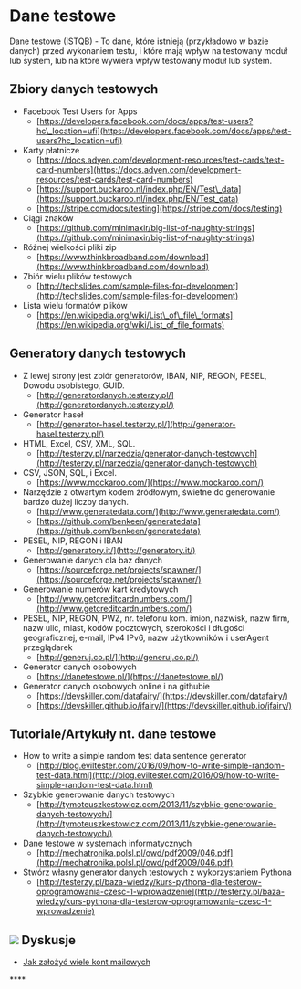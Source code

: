 # Dane testowe

Dane testowe \(ISTQB\) - To dane, które istnieją \(przykładowo w bazie danych\) przed wykonaniem testu, i które mają wpływ na testowany moduł lub system, lub na które wywiera wpływ testowany moduł lub system.

## Zbiory danych testowych

* Facebook Test Users for Apps
  * [https://developers.facebook.com/docs/apps/test-users?hc\_location=ufi](https://developers.facebook.com/docs/apps/test-users?hc_location=ufi)
* Karty płatnicze
  * [https://docs.adyen.com/development-resources/test-cards/test-card-numbers](https://docs.adyen.com/development-resources/test-cards/test-card-numbers)
  * [https://support.buckaroo.nl/index.php/EN/Test\_data](https://support.buckaroo.nl/index.php/EN/Test_data)
  * [https://stripe.com/docs/testing](https://stripe.com/docs/testing)
* Ciągi znaków
  * [https://github.com/minimaxir/big-list-of-naughty-strings](https://github.com/minimaxir/big-list-of-naughty-strings)
* Różnej wielkości pliki zip
  * [https://www.thinkbroadband.com/download](https://www.thinkbroadband.com/download)
* Zbiór wielu plików testowych
  * [http://techslides.com/sample-files-for-development](http://techslides.com/sample-files-for-development)
* Lista wielu formatów plików
  * [https://en.wikipedia.org/wiki/List\_of\_file\_formats](https://en.wikipedia.org/wiki/List_of_file_formats)

## Generatory danych testowych

* Z lewej strony jest zbiór generatorów, IBAN, NIP, REGON, PESEL, Dowodu osobistego, GUID.
  * [http://generatordanych.testerzy.pl/](http://generatordanych.testerzy.pl/)
* Generator haseł
  * [http://generator-hasel.testerzy.pl/](http://generator-hasel.testerzy.pl/)
* HTML, Excel, CSV, XML, SQL.
  * [http://testerzy.pl/narzedzia/generator-danych-testowych](http://testerzy.pl/narzedzia/generator-danych-testowych)
* CSV, JSON, SQL, i Excel.
  * [https://www.mockaroo.com/](https://www.mockaroo.com/)
* Narzędzie z otwartym kodem źródłowym, świetne do generowanie bardzo dużej liczby danych.
  * [http://www.generatedata.com/](http://www.generatedata.com/)
  * [https://github.com/benkeen/generatedata](https://github.com/benkeen/generatedata)
* PESEL, NIP, REGON i IBAN
  * [http://generatory.it/](http://generatory.it/)
* Generowanie danych dla baz danych
  * [https://sourceforge.net/projects/spawner/](https://sourceforge.net/projects/spawner/)
* Generowanie numerów kart kredytowych
  * [http://www.getcreditcardnumbers.com/](http://www.getcreditcardnumbers.com/)
* PESEL, NIP, REGON, PWZ, nr. telefonu kom. imion, nazwisk, nazw firm, nazw ulic, miast, kodów pocztowych, szerokości i długości geograficznej, e-mail, IPv4 IPv6, nazw użytkowników i userAgent przeglądarek
  * [http://generuj.co.pl/](http://generuj.co.pl/)
* Generator danych osobowych
  * [https://danetestowe.pl/](https://danetestowe.pl/)
* Generator danych osobowych online i na githubie
  * [https://devskiller.com/datafairy/](https://devskiller.com/datafairy/)
  * [https://devskiller.github.io/jfairy/](https://devskiller.github.io/jfairy/)

## Tutoriale/Artykuły nt. dane testowe

* How to write a simple random test data sentence generator
  * [http://blog.eviltester.com/2016/09/how-to-write-simple-random-test-data.html](http://blog.eviltester.com/2016/09/how-to-write-simple-random-test-data.html)
* Szybkie generowanie danych testowych
  * [http://tymoteuszkestowicz.com/2013/11/szybkie-generowanie-danych-testowych/](http://tymoteuszkestowicz.com/2013/11/szybkie-generowanie-danych-testowych/)
* Dane testowe w systemach informatycznych
  * [http://mechatronika.polsl.pl/owd/pdf2009/046.pdf](http://mechatronika.polsl.pl/owd/pdf2009/046.pdf)
* Stwórz własny generator danych testowych z wykorzystaniem Pythona
  * [http://testerzy.pl/baza-wiedzy/kurs-pythona-dla-testerow-oprogramowania-czesc-1-wprowadzenie](http://testerzy.pl/baza-wiedzy/kurs-pythona-dla-testerow-oprogramowania-czesc-1-wprowadzenie)

## ​![](https://firebasestorage.googleapis.com/v0/b/gitbook-28427.appspot.com/o/assets%2F-LH5DbF8PruqD5AZtwmh%2F-LHKkx7mAVJigxwJJBH9%2F-LHKmGcYOhjl50rjvg6r%2Ficons8-facebook-50.png?alt=media&token=2d9dce97-6f5e-49ac-91e5-19be0ac8a12f) Dyskusje

* [Jak założyć wiele kont mailowych](https://www.facebook.com/groups/TestowanieOprogramowania/permalink/1043251712364073/)

\*\*\*\*

